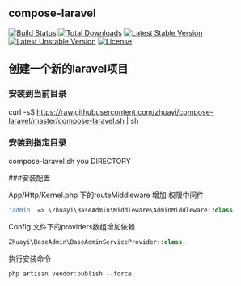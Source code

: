 ## compose-laravel

[![Build Status](https://travis-ci.org/laravel/framework.svg)](https://travis-ci.org/laravel/framework)
[![Total Downloads](https://poser.pugx.org/laravel/framework/d/total.svg)](https://packagist.org/packages/laravel/framework)
[![Latest Stable Version](https://poser.pugx.org/laravel/framework/v/stable.svg)](https://packagist.org/packages/laravel/framework)
[![Latest Unstable Version](https://poser.pugx.org/laravel/framework/v/unstable.svg)](https://packagist.org/packages/laravel/framework)
[![License](https://poser.pugx.org/laravel/framework/license.svg)](https://packagist.org/packages/laravel/framework)


## 创建一个新的laravel项目

### 安装到当前目录
curl -sS https://raw.githubusercontent.com/zhuayi/compose-laravel/master/compose-laravel.sh | sh

### 安装到指定目录

compose-laravel.sh  you DIRECTORY

###安装配置

App/Http/Kernel.php 下的routeMiddleware 增加 权限中间件

```php
'admin' => \Zhuayi\BaseAdmin\Middleware\AdminMiddleware::class
```

Config 文件下的providers数组增加依赖

```php
Zhuayi\BaseAdmin\BaseAdminServiceProvider::class,
```

执行安装命令

```php
php artisan vendor:publish --force
```